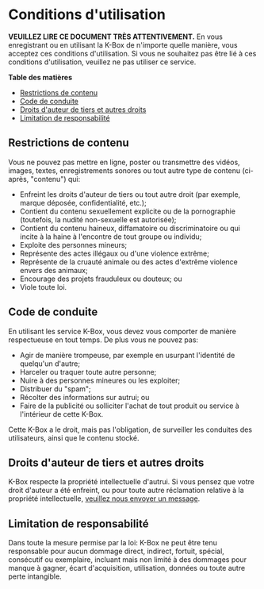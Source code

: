 # Conditions d'utilisation

**VEUILLEZ LIRE CE DOCUMENT TRÈS ATTENTIVEMENT.** En vous enregistrant ou en utilisant la K-Box de n'importe quelle manière, vous acceptez ces conditions d'utilisation. Si vous ne souhaitez pas être lié à ces conditions d'utilisation, veuillez ne pas utiliser ce service.

**Table des matières**

- [Restrictions de contenu](#content-restrictions)
- [Code de conduite](#code-of-conduct)
- [Droits d'auteur de tiers et autres droits](#third-party-copyrights-and-other-rights)
- [Limitation de responsabilité](#limitation-of-liability)


## <a id="content-restrictions"></a>Restrictions de contenu
Vous ne pouvez pas mettre en ligne, poster ou transmettre des vidéos, images, textes, enregistrements sonores ou tout autre type de contenu (ci-après, "contenu") qui:
* Enfreint les droits d'auteur de tiers ou tout autre droit (par exemple, marque déposée, confidentialité, etc.);
* Contient du contenu sexuellement explicite ou de la pornographie (toutefois, la nudité non-sexuelle est autorisée);
* Contient du contenu haineux, diffamatoire ou discriminatoire ou qui incite à la haine à l'encontre de tout groupe ou individu;
* Exploite des personnes mineurs;
* Représente des actes illégaux ou d'une violence extrême;
* Représente de la cruauté animale ou des actes d'extrême violence envers des animaux;
* Encourage des projets frauduleux ou douteux; ou
* Viole toute loi.

## <a id="code-of-conduct"></a>Code de conduite
En utilisant les service K-Box, vous devez vous comporter de manière respectueuse en tout temps. De plus vous ne pouvez pas:
* Agir de manière trompeuse, par exemple en usurpant l'identité de quelqu'un d'autre;
* Harceler ou traquer toute autre personne;
* Nuire à des personnes mineures ou les exploiter;
* Distribuer du "spam";
* Récolter des informations sur autrui; ou
* Faire de la publicité ou solliciter l'achat de tout produit ou service à l'intérieur de cette K-Box.

Cette K-Box a le droit, mais pas l'obligation, de surveiller les conduites des utilisateurs, ainsi que le contenu stocké.

## <a id="third-party-copyrights-and-other-rights"></a>Droits d'auteur de tiers et autres droits
K-Box respecte la propriété intellectuelle d'autrui. Si vous pensez que votre droit d'auteur a été enfreint, ou pour toute autre réclamation relative à la propriété intellectuelle, [veuillez nous envoyer un message](contact).

## <a id="limitation-of-liability"></a>Limitation de responsabilité

Dans toute la mesure permise par la loi: K-Box ne peut être tenu responsable pour aucun dommage direct, indirect, fortuit, spécial, consécutif ou exemplaire, incluant mais non limité à des dommages pour manque à gagner, écart d'acquisition, utilisation, données ou toute autre perte intangible.
